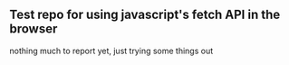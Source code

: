 ## Test repo for using javascript's fetch API in the browser

nothing much to report yet, just trying some things out

